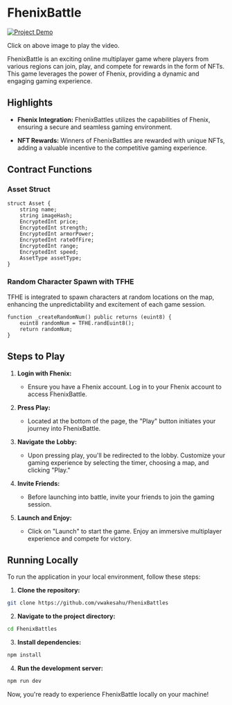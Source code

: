 # FhenixBattle

[![Project Demo](https://img.youtube.com/vi/hvfTCB2xZBA/maxresdefault.jpg)](https://www.youtube.com/watch?v=hvfTCB2xZBA)

Click on above image to play the video.

FhenixBattle is an exciting online multiplayer game where players from various regions can join, play, and compete for rewards in the form of NFTs. This game leverages the power of Fhenix, providing a dynamic and engaging gaming experience.

## Highlights
- **Fhenix Integration:** FhenixBattles utilizes the capabilities of Fhenix, ensuring a secure and seamless gaming environment.
  
- **NFT Rewards:** Winners of FhenixBattles are rewarded with unique NFTs, adding a valuable incentive to the competitive gaming experience.

## Contract Functions

### Asset Struct

```solidity
struct Asset {
    string name;
    string imageHash;
    EncryptedInt price;
    EncryptedInt strength;
    EncryptedInt armorPower;
    EncryptedInt rateOfFire;
    EncryptedInt range;
    EncryptedInt speed;
    AssetType assetType;
}
```

### Random Character Spawn with TFHE
TFHE is integrated to spawn characters at random locations on the map, enhancing the unpredictability and excitement of each game session.
```solidity
function _createRandomNum() public returns (euint8) {
    euint8 randomNum = TFHE.randEuint8();
    return randomNum;
}
```
## Steps to Play

1. **Login with Fhenix:**
   - Ensure you have a Fhenix account. Log in to your Fhenix account to access FhenixBattle.

2. **Press Play:**
   - Located at the bottom of the page, the "Play" button initiates your journey into FhenixBattle.

3. **Navigate the Lobby:**
   - Upon pressing play, you'll be redirected to the lobby. Customize your gaming experience by selecting the timer, choosing a map, and clicking "Play."

4. **Invite Friends:**
   - Before launching into battle, invite your friends to join the gaming session.

5. **Launch and Enjoy:**
   - Click on "Launch" to start the game. Enjoy an immersive multiplayer experience and compete for victory.

## Running Locally

To run the application in your local environment, follow these steps:

1. **Clone the repository:**
```bash
git clone https://github.com/vwakesahu/FhenixBattles
```
2. **Navigate to the project directory:**
 ```bash
 cd FhenixBattles
```
3. **Install dependencies:**
 ```bash
 npm install
```
4. **Run the development server:**
 ```bash
 npm run dev
```

Now, you're ready to experience FhenixBattle locally on your machine! 
